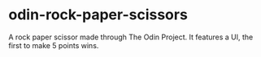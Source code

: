 # odin-rock-paper-scissors

A rock paper scissor made through The Odin Project.
It features a UI, the first to make 5 points wins.